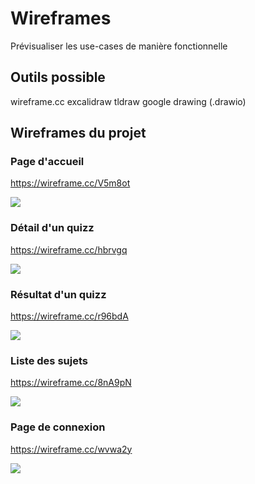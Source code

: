 # Wireframes

Prévisualiser les use-cases de manière fonctionnelle

## Outils possible

wireframe.cc
excalidraw
tldraw
google drawing (.drawio)

## Wireframes du projet

### Page d'accueil

https://wireframe.cc/V5m8ot

![](wireframes-screens/home.png)

### Détail d'un quizz

https://wireframe.cc/hbrvgq

![](wireframes-screens/details.png)

### Résultat d'un quizz 

https://wireframe.cc/r96bdA

![](wireframes-screens/results.png)

### Liste des sujets 

https://wireframe.cc/8nA9pN

![](wireframes-screens/labels.png)

### Page de connexion 

https://wireframe.cc/wvwa2y

![](wireframes-screens/connexion.png)